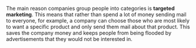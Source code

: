 The main reason companies group people into categories is **targeted marketing**. This means that rather than spend a lot of money sending mail to everyone, for example, a company can choose those who are most likely to want a specific product and only send them mail about that product. This saves the company money and keeps people from being flooded by advertisements that they would not be interested in.